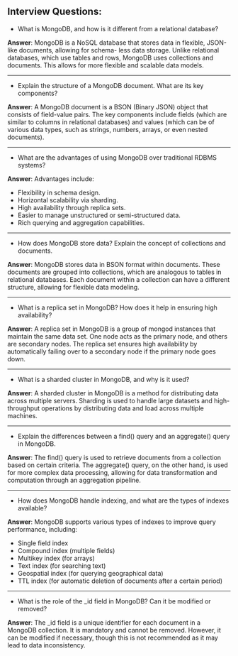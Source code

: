 ## Interview Questions:

- What is MongoDB, and how is it different from a relational database?

**Answer**: MongoDB is a NoSQL database that stores data
in flexible, JSON-like documents, allowing for schema-
less data storage. Unlike relational databases, which use
tables and rows, MongoDB uses collections and
documents. This allows for more flexible and scalable
data models.

---

- Explain the structure of a MongoDB document. What are its key components?

**Answer**: A MongoDB document is a BSON (Binary JSON)
object that consists of field-value pairs. The key
components include fields (which are similar to columns in
relational databases) and values (which can be of various
data types, such as strings, numbers, arrays, or even nested
documents).

---

- What are the advantages of using MongoDB over traditional RDBMS systems?

**Answer**: Advantages include:
- Flexibility in schema design.
- Horizontal scalability via sharding.
- High availability through replica sets.
- Easier to manage unstructured or semi-structured data.
- Rich querying and aggregation capabilities.

---

- How does MongoDB store data? Explain the concept of collections and documents.

**Answer**: MongoDB stores data in BSON format within
documents. These documents are grouped into collections,
which are analogous to tables in relational databases. Each
document within a collection can have a different structure,
allowing for flexible data modeling.

---

- What is a replica set in MongoDB? How does it help in ensuring high availability?

**Answer**: A replica set in MongoDB is a group of mongod
instances that maintain the same data set. One node acts as
the primary node, and others are secondary nodes. The
replica set ensures high availability by automatically failing
over to a secondary node if the primary node goes down.

---

- What is a sharded cluster in MongoDB, and why is it used?

**Answer**: A sharded cluster in MongoDB is a method for
distributing data across multiple servers. Sharding is used to
handle large datasets and high-throughput operations by
distributing data and load across multiple machines.

---

- Explain the differences between a find() query and an aggregate() query in MongoDB.

**Answer**: The find() query is used to retrieve documents from a
collection based on certain criteria. The aggregate() query, on
the other hand, is used for more complex data processing,
allowing for data transformation and computation through an
aggregation pipeline.

---

- How does MongoDB handle indexing, and what are the types of indexes available?

**Answer**: MongoDB supports various types of indexes to improve
query performance, including:

- Single field index
- Compound index (multiple fields)
- Multikey index (for arrays)
- Text index (for searching text)
- Geospatial index (for querying geographical data)
- TTL index (for automatic deletion of documents after a certain period)

---

- What is the role of the _id field in MongoDB? Can it be modified or removed?

**Answer**: The _id field is a unique identifier for each
document in a MongoDB collection. It is mandatory and
cannot be removed. However, it can be modified if
necessary, though this is not recommended as it may lead to
data inconsistency.